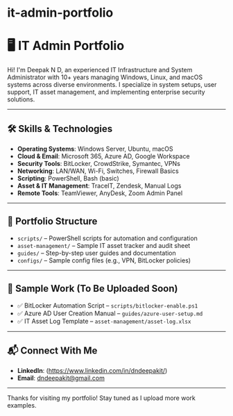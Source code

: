 # it-admin-portfolio

# 🖥️ IT Admin Portfolio

Hi! I'm Deepak N D, an experienced IT Infrastructure and System Administrator with 10+ years managing Windows, Linux, and macOS systems across diverse environments. I specialize in system setups, user support, IT asset management, and implementing enterprise security solutions.

---

## 🛠️ Skills & Technologies

- **Operating Systems**: Windows Server, Ubuntu, macOS
- **Cloud & Email**: Microsoft 365, Azure AD, Google Workspace
- **Security Tools**: BitLocker, CrowdStrike, Symantec, VPNs
- **Networking**: LAN/WAN, Wi-Fi, Switches, Firewall Basics
- **Scripting**: PowerShell, Bash (basic)
- **Asset & IT Management**: TraceIT, Zendesk, Manual Logs
- **Remote Tools**: TeamViewer, AnyDesk, Zoom Admin Panel

---

## 📁 Portfolio Structure

- `scripts/` – PowerShell scripts for automation and configuration
- `asset-management/` – Sample IT asset tracker and audit sheet
- `guides/` – Step-by-step user guides and documentation
- `configs/` – Sample config files (e.g., VPN, BitLocker policies)

---

## 📌 Sample Work (To Be Uploaded Soon)

- ✅ BitLocker Automation Script – `scripts/bitlocker-enable.ps1`
- ✅ Azure AD User Creation Manual – `guides/azure-user-setup.md`
- ✅ IT Asset Log Template – `asset-management/asset-log.xlsx`

---

## 📬 Connect With Me

- **LinkedIn**: (https://www.linkedin.com/in/dndeepakit/)
- **Email**: dndeepakit@gmail.com

---

Thanks for visiting my portfolio! Stay tuned as I upload more work examples.
